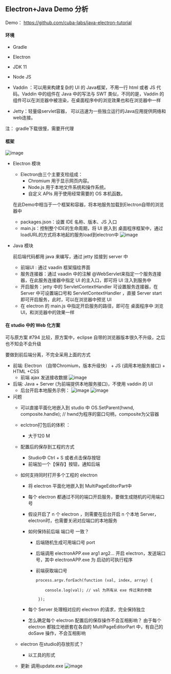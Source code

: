 ## Electron+Java Demo 分析

Demo： https://github.com/cuba-labs/java-electron-tutorial

#### 环境

- Gradle

- Electron

- JDK 11

- Node JS
- Vaddin ：可以用来构建复杂的 UI 的 Java框架，不用一行 html 或者 JS 代码。Vaddin 中的组件在 Java 中的写法与 SWT 类似，不同的是，Vaddin 的组件可以在浏览器中被渲染，在桌面程序中的浏览效果也和在浏览器中一样
- Jetty：轻量级servlet容器， 可以迅速为一些独立运行的Java应用提供网络和web连接。

注： gradle下载很慢，需要开代理

#### 框架

![image](/uploads/87864798e8c315b563cc29db033f731b/image.png)

- Electron 模块
  - Electron由三个主要支柱组成：
     - Chromium 用于显示网页内容。
     - Node.js 用于本地文件系统和操作系统。
     - 自定义 APIs 用于使用经常需要的 OS 本机函数。

   在此Demo中相当于一个框架和容器，将本地服务加载到Electron自带的浏览器中
  - packages.json：设置 IDE 名称、版本、JS 入口
  - main.js：控制整个IDE的生命周期，将 UI 嵌入到 桌面程序框架中，通过 loadURL的方式将本地起的服务load到electron中
![image](/uploads/dbdfe57e833ca2b9194cee74c19fc5c8/image.png)
- Java 模块

    前后端代码都用 java 来编写，通过 jetty 挂接到 server 中
  - 前端UI : 通过 vaadin 框架描绘界面
  - 服务连接器：通过 vaadin 中的注解 @WebServlet来指定一个服务连接器，在此服务连接器中指定 UI 的主入口，即可将 UI 注入到服务中
  - 开启服务：jetty 中的 ServletContextHandler 可设置服务连接器，在 Server 中可设置端口号和 ServletContextHandler ，直接 Server  start 即可开启服务，此时，可以在浏览器中预览 UI
  - 在 electron 的 main.js 中指定开启服务的路径，即可在 桌面程序中 浏览UI，和浏览器中的效果一样

#### 在 studio 中的 Web 化方案

可与原方案 #794 比较，原方案中，eclipse 自带的浏览器版本很久不升级，之后也不知会不会升级

要做到前后端分离，不完全采用上面的方式

- 前端: Electron （自带Chromium，版本升级快） + JS (调用本地服务接口) + HTML +CSS
  - 前端 ajax 发送接收数据
    ![image](/uploads/ec19f924fab8fb3254328b297ece32c9/image.png)
- 后端: Java + Server (为前端提供本地服务接口)，不使用 vaddin 的 UI
  - 后台开启本地服务示例：
    ![image](/uploads/75a5e3aa3d12cea155435beacb1f2e22/image.png)
    ![image](/uploads/d49ad7cb28a75d838dcb19a1611714db/image.png)
- 问题
  - 可以直接平面化地嵌入到 studio 中
    OS.SetParent(hwnd, composite.handle); // hwnd为程序的窗口句柄，composite为父容器
    
  - eclctron打包后的体积 ： 
    
    -  大于120 M
    
  - 配置后的保存到工程的方式
     - Studio中 Ctrl + S 或者点击保存按钮
     - 前端加一个【保存】按钮，通知后端
     
  - 如何支持同时打开多个工程的 electron 
  
     - 将 electron 平面化地嵌入到 MultiPageEditorPart中
  
     - 每个 electron 都通过不同的端口开启服务，要做生成随机的可用端口号
  
     - 假设开启了 n 个 electron ，则需要在后台开启 n 个本地 Server，electron时，也需要关闭对应端口的本地服务
  
     - 如何保持前后端 端口号 一致？
  
       - 后端随机生成可用端口号 port
  
       - 后端调用 electronAPP.exe  arg1  arg2... 开启 electron，发送端口号，其中  electronAPP.exe 为  启动的可执行程序
  
       - 前端获取端口号
  
         ```
         process.argv.forEach(function (val, index, array) {
         
             console.log(val); // val 为所有从 exe 传过来的参数
         
          });
         ```
  
     - 每个 Server 处理相对应的 electron 的请求，完全保持独立
  
     - 怎么确定每个 electron 配置后的保存操作不会互相影响？  由于每个 electron 都独立地嵌套在各自的 MultiPageEditorPart 中，有自己的 doSave 操作，不会互相影响
  
  - electron 在studio的存放形式？ 
    
    - 以工具的形式
    
  - 更新
     调用update.exe
    ![image](/uploads/1668227c837c337cc4bcf54f0bc7a92a/image.png)
